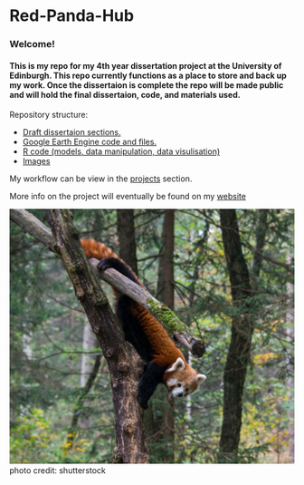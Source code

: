 # Red-Panda-Hub

### Welcome!
#### This is my repo for my 4th year dissertation project at the University of Edinburgh. This repo currently functions as a place to store and back up my work. Once the dissertaion is complete the repo will be made public and will hold the final dissertaion, code, and materials used. 

Repository structure:

- [Draft dissertaion sections.](./draft_dissertaion_sections)
- [Google Earth Engine code and files.](./google_earth_engine)
- [R code (models, data manipulation, data visulisation)](./R)
- [Images](./images)


My workflow can be view in the [projects](https://github.com/CameronCosgrove/Red-Panda-Hub/projects) section.

More info on the project will eventually be found on my [website](https://cameroncosgrove.github.io/)

![alt tag](./images/red-panda-1030885_1920.jpg)
photo credit: shutterstock
